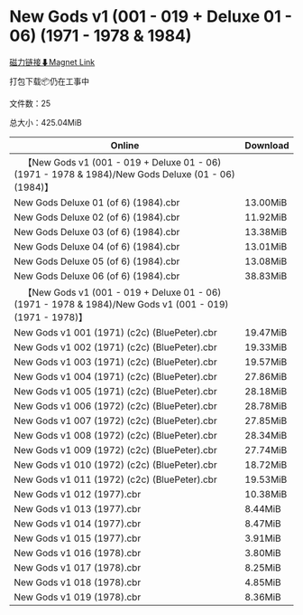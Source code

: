 # New Gods v1 (001 - 019 + Deluxe 01 - 06) (1971 - 1978 & 1984)

[磁力链接⬇Magnet Link](magnet:?xt=urn:btih:8872afdc8ed6513617234785b0de41d406d838fd&dn=New%20Gods%20v1%20%28001%20-%20019%20%2B%20Deluxe%2001%20-%2006%29%20%281971%20-%201978%20%26%201984%29)

打包下载📦仍在工事中

文件数：25

总大小：425.04MiB

Online | Download
--- | ---
&emsp;【New Gods v1 (001 - 019 + Deluxe 01 - 06) (1971 - 1978 & 1984)/New Gods Deluxe (01 - 06) (1984)】 | 
New Gods Deluxe 01 (of 6) (1984).cbr | 13.00MiB
New Gods Deluxe 02 (of 6) (1984).cbr | 11.92MiB
New Gods Deluxe 03 (of 6) (1984).cbr | 13.38MiB
New Gods Deluxe 04 (of 6) (1984).cbr | 13.01MiB
New Gods Deluxe 05 (of 6) (1984).cbr | 13.08MiB
New Gods Deluxe 06 (of 6) (1984).cbr | 38.83MiB
&emsp;【New Gods v1 (001 - 019 + Deluxe 01 - 06) (1971 - 1978 & 1984)/New Gods v1 (001 - 019) (1971 - 1978)】 | 
New Gods v1 001 (1971) (c2c) (BluePeter).cbr | 19.47MiB
New Gods v1 002 (1971) (c2c) (BluePeter).cbr | 19.33MiB
New Gods v1 003 (1971) (c2c) (BluePeter).cbr | 19.57MiB
New Gods v1 004 (1971) (c2c) (BluePeter).cbr | 27.86MiB
New Gods v1 005 (1971) (c2c) (BluePeter).cbr | 28.18MiB
New Gods v1 006 (1972) (c2c) (BluePeter).cbr | 28.78MiB
New Gods v1 007 (1972) (c2c) (BluePeter).cbr | 27.85MiB
New Gods v1 008 (1972) (c2c) (BluePeter).cbr | 28.34MiB
New Gods v1 009 (1972) (c2c) (BluePeter).cbr | 27.74MiB
New Gods v1 010 (1972) (c2c) (BluePeter).cbr | 18.72MiB
New Gods v1 011 (1972) (c2c) (BluePeter).cbr | 19.53MiB
New Gods v1 012 (1977).cbr | 10.38MiB
New Gods v1 013 (1977).cbr | 8.44MiB
New Gods v1 014 (1977).cbr | 8.47MiB
New Gods v1 015 (1977).cbr | 3.91MiB
New Gods v1 016 (1978).cbr | 3.80MiB
New Gods v1 017 (1978).cbr | 8.25MiB
New Gods v1 018 (1978).cbr | 4.85MiB
New Gods v1 019 (1978).cbr | 8.36MiB